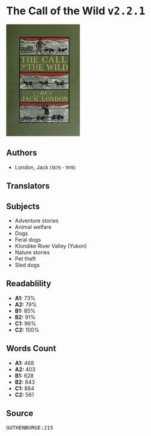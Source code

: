 # The Call of the Wild <kbd>v2.2.1</kbd>

![](./cover.medium.jpg "")

## Authors


 - London, Jack <small>(1876 - 1916)</small>

## Translators



## Subjects


 - Adventure stories
 - Animal welfare
 - Dogs
 - Feral dogs
 - Klondike River Valley (Yukon)
 - Nature stories
 - Pet theft
 - Sled dogs

## Readablility


 - **A1:** 73%
 - **A2:** 79%
 - **B1:** 85%
 - **B2:** 91%
 - **C1:** 96%
 - **C2:** 100%

## Words Count


 - **A1:** 468
 - **A2:** 403
 - **B1:** 628
 - **B2:** 843
 - **C1:** 884
 - **C2:** 561

## Source


<kbd>GUTHENBURGE:215</kbd>
